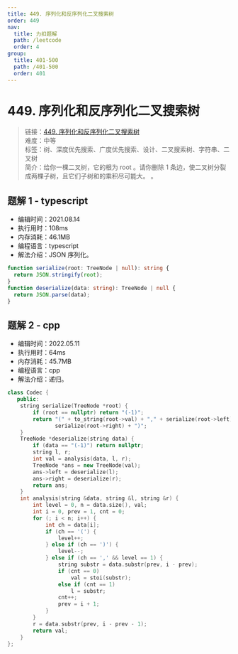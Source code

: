 ```yaml
---
title: 449. 序列化和反序列化二叉搜索树
order: 449
nav:
  title: 力扣题解
  path: /leetcode
  order: 4
group:
  title: 401-500
  path: /401-500
  order: 401
---
```


# 449. 序列化和反序列化二叉搜索树

> 链接：[449. 序列化和反序列化二叉搜索树](https://leetcode-cn.com/problems/serialize-and-deserialize-bst/)  
> 难度：中等  
> 标签：树、深度优先搜索、广度优先搜索、设计、二叉搜索树、字符串、二叉树  
> 简介：给你一棵二叉树，它的根为 root 。请你删除 1 条边，使二叉树分裂成两棵子树，且它们子树和的乘积尽可能大。 。

## 题解 1 - typescript

- 编辑时间：2021.08.14
- 执行用时：108ms
- 内存消耗：46.1MB
- 编程语言：typescript
- 解法介绍：JSON 序列化。

```typescript
function serialize(root: TreeNode | null): string {
  return JSON.stringify(root);
}
function deserialize(data: string): TreeNode | null {
  return JSON.parse(data);
}
```
## 题解 2 - cpp
- 编辑时间：2022.05.11
- 执行用时：64ms
- 内存消耗：45.7MB
- 编程语言：cpp
- 解法介绍：递归。
```cpp
class Codec {
   public:
    string serialize(TreeNode *root) {
        if (root == nullptr) return "(-1)";
        return "(" + to_string(root->val) + "," + serialize(root->left) + "," +
               serialize(root->right) + ")";
    }
    TreeNode *deserialize(string data) {
        if (data == "(-1)") return nullptr;
        string l, r;
        int val = analysis(data, l, r);
        TreeNode *ans = new TreeNode(val);
        ans->left = deserialize(l);
        ans->right = deserialize(r);
        return ans;
    }
    int analysis(string &data, string &l, string &r) {
        int level = 0, n = data.size(), val;
        int i = 0, prev = 1, cnt = 0;
        for (; i < n; i++) {
            int ch = data[i];
            if (ch == '(') {
                level++;
            } else if (ch == ')') {
                level--;
            } else if (ch == ',' && level == 1) {
                string substr = data.substr(prev, i - prev);
                if (cnt == 0)
                    val = stoi(substr);
                else if (cnt == 1)
                    l = substr;
                cnt++;
                prev = i + 1;
            }
        }
        r = data.substr(prev, i - prev - 1);
        return val;
    }
};
```
